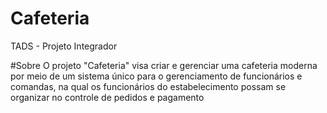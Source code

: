 # Cafeteria
TADS - Projeto Integrador

#Sobre
O projeto "Cafeteria" visa criar e gerenciar uma cafeteria moderna por meio de um sistema único para o gerenciamento de funcionários e comandas, na qual os funcionários do estabelecimento possam se organizar no controle de pedidos e pagamento
